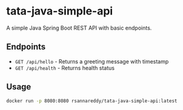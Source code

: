 # tata-java-simple-api

A simple Java Spring Boot REST API with basic endpoints.

## Endpoints
- `GET /api/hello` - Returns a greeting message with timestamp
- `GET /api/health` - Returns health status

## Usage
```bash
docker run -p 8080:8080 rsannareddy/tata-java-simple-api:latest

